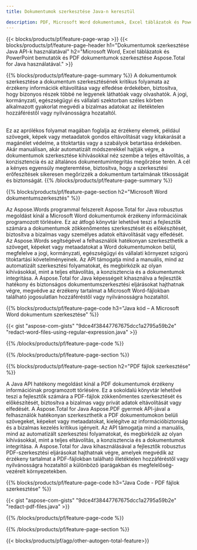 ```yaml
---
title: Dokumentumok szerkesztése Java-n keresztül 

description: PDF, Microsoft Word dokumentumok, Excel táblázatok és PowerPoint prezentációk adatainak keresése és cseréje Java-alkalmazásával.
---
```


{{< blocks/products/pf/feature-page-wrap >}}
{{< blocks/products/pf/feature-page-header h1="Dokumentumok szerkesztése Java API-k használatával" h2="Microsoft Word, Excel táblázatok és PowerPoint bemutatók és PDF dokumentumok szerkesztése Aspose.Total for Java használatával." >}}

{{% blocks/products/pf/feature-page-summary %}}
A dokumentumok szerkesztése a dokumentum szerkesztésének kritikus folyamata az érzékeny információk eltávolítása vagy elfedése érdekében, biztosítva, hogy bizonyos részek többé ne legyenek láthatóak vagy olvashatók. A jogi, kormányzati, egészségügyi és vállalati szektorban széles körben alkalmazott gyakorlat megvédi a bizalmas adatokat az illetéktelen hozzáféréstől vagy nyilvánosságra hozataltól.<br /><br />

Ez az aprólékos folyamat magában foglalja az érzékeny elemek, például szövegek, képek vagy metaadatok gondos eltávolítását vagy kitakarását a magánélet védelme, a titoktartás vagy a szabályok betartása érdekében. Akár manuálisan, akár automatizált módszerekkel hajtják végre, a dokumentumok szerkesztése kihívásokkal néz szembe a teljes eltávolítás, a konzisztencia és az általános dokumentumintegritás megőrzése terén. A cél a kényes egyensúly megteremtése, biztosítva, hogy a szerkesztési erőfeszítések sikeresen megőrizzék a dokumentum tartalmának titkosságát és biztonságát.
{{% /blocks/products/pf/feature-page-summary  %}}

{{% blocks/products/pf/feature-page-section  h2="Microsoft Word dokumentumszerkesztés" %}}

Az Aspose.Words programmal felszerelt Aspose.Total for Java robusztus megoldást kínál a Microsoft Word dokumentumok érzékeny információinak programozott törlésére. Ez az átfogó könyvtár lehetővé teszi a fejlesztők számára a dokumentumok zökkenőmentes szerkesztését és előkészítését, biztosítva a bizalmas vagy személyes adatok eltávolítását vagy elfedését. Az Aspose.Words segítségével a felhasználók hatékonyan szerkeszthetik a szöveget, képeket vagy metaadatokat a Word dokumentumokon belül, megfelelve a jogi, kormányzati, egészségügyi és vállalati környezet szigorú titoktartási követelményeinek. Az API támogatja mind a manuális, mind az automatizált szerkesztési folyamatokat, és megbirkózik az olyan kihívásokkal, mint a teljes eltávolítás, a konzisztencia és a dokumentumok integritása. A Aspose.Total for Java képességeit kihasználva a fejlesztők hatékony és biztonságos dokumentumszerkesztési eljárásokat hajthatnak végre, megvédve az érzékeny tartalmat a Microsoft Word-fájlokban található jogosulatlan hozzáféréstől vagy nyilvánosságra hozataltól.

{{% blocks/products/pf/feature-page-code h3="Java kód – A Microsoft Word dokumentum szerkesztése" %}}

{{< gist "aspose-com-gists" "9dce4f38447767675dcc1a2795a59b2e" "redact-word-files-using-regular-expression.java" >}}

{{% /blocks/products/pf/feature-page-code  %}}

{{% /blocks/products/pf/feature-page-section %}}

{{% blocks/products/pf/feature-page-section  h2="PDF fájlok szerkesztése" %}}

A Java API hatékony megoldást kínál a PDF dokumentumok érzékeny információinak programozott törlésére. Ez a sokoldalú könyvtár lehetővé teszi a fejlesztők számára a PDF-fájlok zökkenőmentes szerkesztését és előkészítését, biztosítva a bizalmas vagy privát adatok eltávolítását vagy elfedését. A Aspose.Total for Java Aspose.PDF gyermek API-jával a felhasználók hatékonyan szerkeszthetik a PDF dokumentumokon belüli szövegeket, képeket vagy metaadatokat, kielégítve az információbiztonság és a bizalmas kezelés kritikus igényeit. Az API támogatja mind a manuális, mind az automatizált szerkesztési folyamatokat, és megbirkózik az olyan kihívásokkal, mint a teljes eltávolítás, a konzisztencia és a dokumentumok integritása. A Aspose.Total for Java kihasználásával a fejlesztők robusztus PDF-szerkesztési eljárásokat hajthatnak végre, amelyek megvédik az érzékeny tartalmat a PDF-fájlokban található illetéktelen hozzáféréstől vagy nyilvánosságra hozataltól a különböző iparágakban és megfelelőség-vezérelt környezetekben.

{{% blocks/products/pf/feature-page-code h3="Java Code - PDF fájlok szerkesztése" %}}

{{< gist "aspose-com-gists" "9dce4f38447767675dcc1a2795a59b2e" "redact-pdf-files.java" >}}

{{% /blocks/products/pf/feature-page-code  %}}

{{% /blocks/products/pf/feature-page-section %}}

{{< blocks/products/pf/agp/other-autogen-total-feature>}}